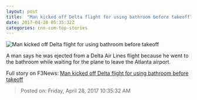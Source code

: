```yaml
---
layout: post
title:  "Man kicked off Delta flight for using bathroom before takeoff"
date: 2017-04-28 05:35:32Z
categories: cnn-com-top-stories
---
```


![Man kicked off Delta flight for using bathroom before takeoff](http://i2.cdn.cnn.com/cnnnext/dam/assets/170427072454-delta-passenger-super-tease.jpg)

A man says he was ejected from a Delta Air Lines flight because he went to the bathroom while waiting for the plane to leave the Atlanta airport.


Full story on F3News: [Man kicked off Delta flight for using bathroom before takeoff](http://www.f3nws.com/n/VNYmsE)

> Posted on: Friday, April 28, 2017 10:35:32 AM
